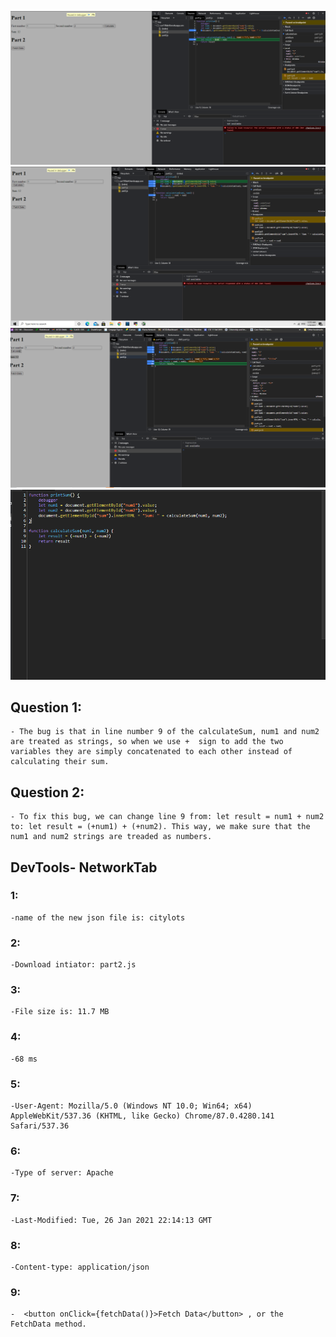 

![Screenshot](https://github.com/AhmadMilad007/wi21-cse110-lab4/blob/main/part3/image1.PNG "screenshot")
![Screenshot](https://github.com/AhmadMilad007/wi21-cse110-lab4/blob/main/part3/image2.PNG "screenshot")
![Screenshot](https://github.com/AhmadMilad007/wi21-cse110-lab4/blob/main/part3/image3.PNG "screenshot")
![Screenshot](https://github.com/AhmadMilad007/wi21-cse110-lab4/blob/main/part3/bugfix.PNG "screenshot")




## Question 1:
	- The bug is that in line number 9 of the calculateSum, num1 and num2 are treated as strings, so when we use +  sign to add the two variables they are simply concatenated to each other instead of calculating their sum. 
## Question 2: 
	- To fix this bug, we can change line 9 from: let result = num1 + num2  to: let result = (+num1) + (+num2). This way, we make sure that the num1 and num2 strings are treaded as numbers. 

## DevTools- NetworkTab

### 1:
	-name of the new json file is: citylots
### 2:
	-Download intiator: part2.js
### 3: 
	-File size is: 11.7 MB
### 4: 
	-68 ms
### 5: 
	-User-Agent: Mozilla/5.0 (Windows NT 10.0; Win64; x64) AppleWebKit/537.36 (KHTML, like Gecko) Chrome/87.0.4280.141 Safari/537.36
### 6:
	-Type of server: Apache 
### 7:
	-Last-Modified: Tue, 26 Jan 2021 22:14:13 GMT
### 8:
	-Content-type: application/json
### 9:
	-  <button onClick={fetchData()}>Fetch Data</button> , or the FetchData method. 
